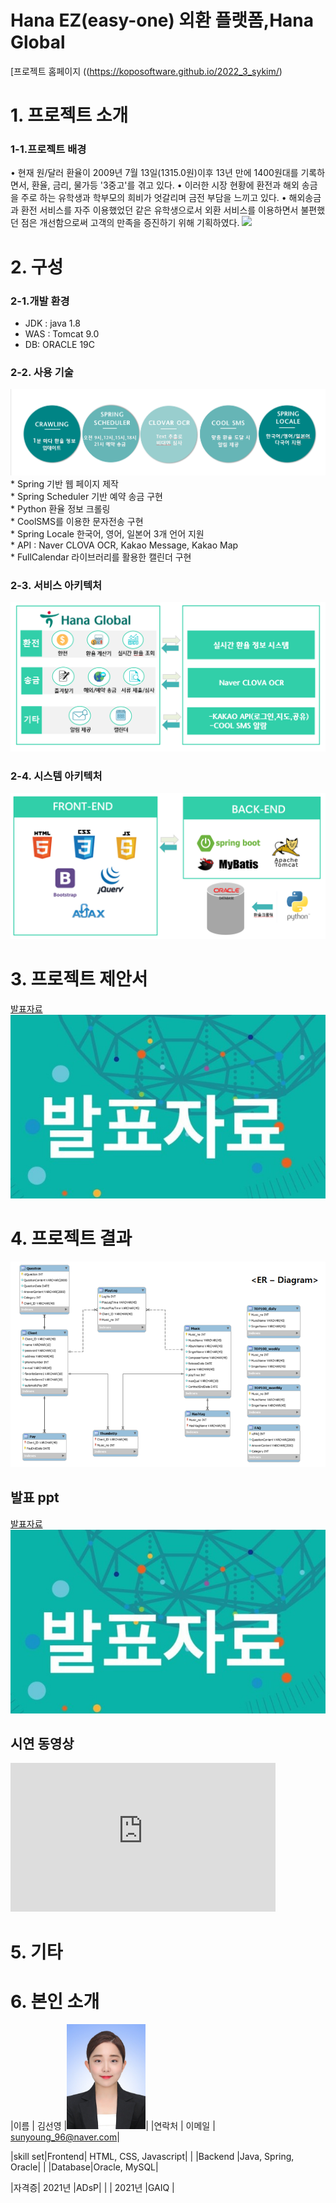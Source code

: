 # Hana EZ(easy-one) 외환 플랫폼,Hana Global

[프로젝트 홈페이지 ((https://koposoftware.github.io/2022_3_sykim/)

# 1. 프로젝트 소개
### 1-1.프로젝트 배경
• 현재 원/달러 환율이 2009년 7월 13일(1315.0원)이후 13년 만에  1400원대를 기록하면서, 환율, 금리, 물가등 '3중고'를 겪고 있다.
• 이러한 시장 현황에 환전과 해외 송금을 주로 하는 유학생과 학부모의 희비가 엇갈리며 금전 부담을 느끼고 있다.
• 해외송금과 환전 서비스를 자주 이용했었던 같은 유학생으로서 외환 서비스를 이용하면서 불편했던 점은 개선함으로써 고객의 만족을 증진하기 위해 기획하였다.
<img src="img/back.png"/>

# 2. 구성
### 2-1.개발 환경
* JDK : java 1.8
* WAS : Tomcat 9.0
* DB: ORACLE 19C

### 2-2. 사용 기술
<img src="/img/사용기술.png"/>
* Spring 기반 웹 페이지 제작 <br>
* Spring Scheduler 기반 예약 송금 구현<br>
* Python 환율 정보 크롤링<br>
* CoolSMS를 이용한 문자전송 구현<br>
* Spring Locale 한국어, 영어, 일본어 3개 언어 지원<br>
* API : Naver CLOVA OCR, Kakao Message, Kakao Map<br>
* FullCalendar 라이브러리를 활용한 캘린더 구현<br>


### 2-3. 서비스 아키텍처
<img src="/img/서비스아키텍처.png"/>

### 2-4. 시스템 아키텍처
<img src="/img/시스템아키텍처.png"/>

# 3. 프로젝트 제안서
[발표자료<img src="ppt.jpg"/>](/project.pptx)<br>


# 4. 프로젝트 결과
   <img src="erd.JPG"/><br>
   
## 발표 ppt 
[발표자료<img src="ppt.jpg"/>](/project.pptx)<br>

## 시연 동영상 

<iframe width="424" height="238" src="https://www.youtube.com/embed/reOGfxYJre0" title="YouTube video player" frameborder="0" allow="accelerometer; autoplay; clipboard-write; encrypted-media; gyroscope; picture-in-picture" allowfullscreen></iframe>

# 5. 기타

 
# 6. 본인 소개

|이름   |  김선영 |<img src="김선영이력서사진.jpg" style="width:25%"/>|
|연락처 | 이메일  | sunyoung_96@naver.com|

|skill set|Frontend| HTML, CSS, Javascript|
|         |Backend |Java, Spring, Oracle|
|         |Database|Oracle, MySQL|

|자격증| 2021년 |ADsP|
|      | 2021년 |GAIQ |

